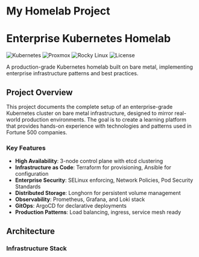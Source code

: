 # My Homelab Project

# Enterprise Kubernetes Homelab

![Kubernetes](https://img.shields.io/badge/kubernetes-v1.31-blue)
![Proxmox](https://img.shields.io/badge/proxmox-8.x-orange)
![Rocky Linux](https://img.shields.io/badge/rocky%20linux-9.x-green)
![License](https://img.shields.io/badge/license-MIT-blue)

A production-grade Kubernetes homelab built on bare metal, implementing enterprise infrastructure patterns and best practices.

## Project Overview

This project documents the complete setup of an enterprise-grade Kubernetes cluster on bare metal infrastructure, designed to mirror real-world production environments. The goal is to create a learning platform that provides hands-on experience with technologies and patterns used in Fortune 500 companies.

### Key Features

- **High Availability**: 3-node control plane with etcd clustering
- **Infrastructure as Code**: Terraform for provisioning, Ansible for configuration
- **Enterprise Security**: SELinux enforcing, Network Policies, Pod Security Standards
- **Distributed Storage**: Longhorn for persistent volume management
- **Observability**: Prometheus, Grafana, and Loki stack
- **GitOps**: ArgoCD for declarative deployments
- **Production Patterns**: Load balancing, ingress, service mesh ready

## Architecture

### Infrastructure Stack
